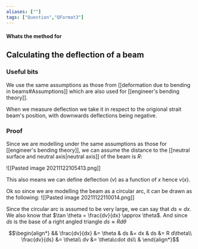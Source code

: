 ```yaml
---
aliases: [""]
tags: ["Question","QFormat3"]
---
```


#### Whats the method for
## Calculating the deflection of a beam
### Useful bits
We use the same assumptions as those from [[deformation due to bending in beams#Assumptions]] which are also used for [[engineer's bending theory]].

When we measure deflection we take it in respect to the origional strait beam's position, with downwards deflections being negative.

### Proof
Since we are modelling under the same assumptions as those for [[engineer's bending theory]], we can assume the distance to the [[neutral surface and neutral axis|neutral axis]] of the beam is $R$:

![[Pasted image 20211122105413.png]]

This also means we can define deflection ($v$) as a function of $x$ hence $v(x)$.

Ok so since we are modelling the beam as a circular arc, it can be drawn as the following:
![[Pasted image 20211122110014.png]]

Since the circular arc is assumed to be very large, we can say that $ds \approx dx$.
We also know that $\tan \theta = \frac{dv}{dx} \approx \theta$.
And since $ds$ is the base of a right angled triangle $ds\approx R d\theta$

$$\begin{align*}
   && \frac{dv}{dx} &= \theta & ds &= dx & ds &= R d\theta\\
\frac{dv}{ds} &= \theta\\
dv &= \theta\cdot ds\\
&
\end{align*}$$